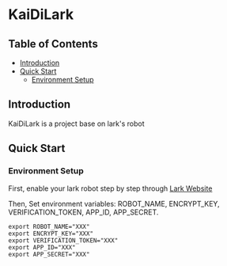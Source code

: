 # KaiDiLark



## Table of Contents

- [Introduction](README.md#Introduction)
- [Quick Start](README.md#Quick-start)
  - [Environment Setup](README.md#Environment-setup)

## Introduction

KaiDiLark is a project base on lark's robot


## Quick Start

### Environment Setup

First, enable your lark robot step by step through [Lark Website](https://www.larksuite.com/hc/en-US/articles/360048487780-use-lark-flow-to-send-messages-as-a-bot)

Then, Set environment variables: ROBOT_NAME, ENCRYPT_KEY, VERIFICATION_TOKEN, APP_ID, APP_SECRET.

```shell
export ROBOT_NAME="XXX"
export ENCRYPT_KEY="XXX"
export VERIFICATION_TOKEN="XXX"
export APP_ID="XXX"
export APP_SECRET="XXX"
```
